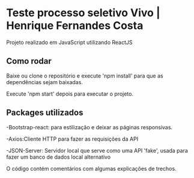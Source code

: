 # Teste processo seletivo Vivo | Henrique Fernandes Costa

Projeto realizado em JavaScript utilizando ReactJS

## Como rodar
Baixe ou clone o repositório e execute 'npm install' para que as dependências sejam baixadas.

Execute 'npm start' depois para executar o projeto.

## Packages utilizados
-Bootstrap-react: para estilização e deixar as páginas responsivas.

-Axios:Cliente HTTP para fazer as requisições da API

-JSON-Server: Servidor local que serve como uma API 'fake', usada para fazer um banco de dados local alternativo

O código contém comentários com algumas explicações de trechos.
